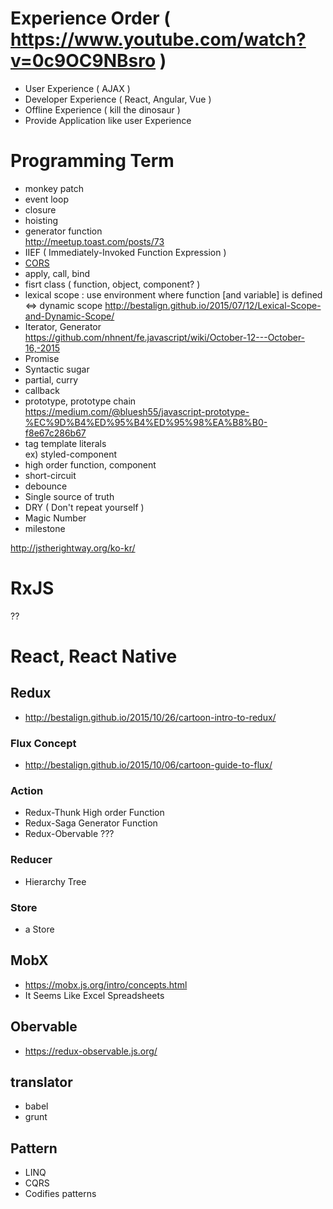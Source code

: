 # Experience Order ( https://www.youtube.com/watch?v=0c9OC9NBsro )
- User Experience ( AJAX )
- Developer Experience ( React, Angular, Vue )
- Offline Experience ( kill the dinosaur )
- Provide Application like user Experience

# Programming Term
- monkey patch
- event loop
- closure
- hoisting
- generator function <br/>
  http://meetup.toast.com/posts/73
- IIEF ( Immediately-Invoked Function Expression )
- [CORS](http://homoefficio.github.io/2015/07/21/Cross-Origin-Resource-Sharing/)
- apply, call, bind
- fisrt class ( function, object, component? )
- lexical scope : use environment where function [and variable] is defined 
<=> dynamic scope
  http://bestalign.github.io/2015/07/12/Lexical-Scope-and-Dynamic-Scope/
- Iterator, Generator <br/>
  https://github.com/nhnent/fe.javascript/wiki/October-12---October-16,-2015
- Promise
- Syntactic sugar
- partial, curry
- callback
- prototype, prototype chain <br/>
  https://medium.com/@bluesh55/javascript-prototype-%EC%9D%B4%ED%95%B4%ED%95%98%EA%B8%B0-f8e67c286b67
- tag template literals <br/>
  ex) styled-component
- high order function, component
- short-circuit
- debounce
- Single source of truth
- DRY ( Don't repeat yourself )
- Magic Number
- milestone

http://jstherightway.org/ko-kr/

# RxJS
??

# React, React Native
## Redux
- http://bestalign.github.io/2015/10/26/cartoon-intro-to-redux/
### Flux Concept
- http://bestalign.github.io/2015/10/06/cartoon-guide-to-flux/
### Action
- Redux-Thunk
High order Function
- Redux-Saga 
Generator Function
- Redux-Obervable
???
### Reducer
- Hierarchy Tree
### Store
- a Store 

## MobX
- https://mobx.js.org/intro/concepts.html
- It Seems Like Excel Spreadsheets

## Obervable
- https://redux-observable.js.org/

## translator
- babel
- grunt

## Pattern
- LINQ
- CQRS
- Codifies patterns
